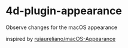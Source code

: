 # 4d-plugin-appearance
Observe changes for the macOS appearance

inspired by [ruiaureliano/macOS-Appearance](https://github.com/ruiaureliano/macOS-Appearance)
